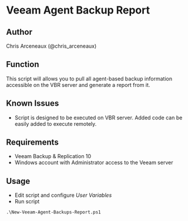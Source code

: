 # Veeam Agent Backup Report

## Author

Chris Arceneaux (@chris_arceneaux)

## Function

This script will allows you to pull all agent-based backup information accessible on the VBR server and generate a report from it.

## Known Issues

* Script is designed to be executed on VBR server. Added code can be easily added to execute remotely.

## Requirements

* Veeam Backup & Replication 10
* Windows account with Administrator access to the Veeam server

## Usage

* Edit script and configure *User Variables*
* Run script

`.\New-Veeam-Agent-Backups-Report.ps1`
